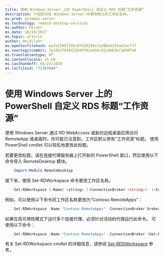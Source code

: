 ```yaml
---
title: 使用 Windows Server 上的 PowerShell 自定义 RDS 标题“工作资源”
description: 介绍如何在 Windows Server 中更改默认的工作区名称。
ms.prod: windows-server
ms.technology: remote-desktop-services
ms.author: helohr
ms.date: 10/26/2017
ms.topic: article
author: Heidilohr
ms.openlocfilehash: ea7e1505f705c87e58145e7a306ed355ab3acf7f
ms.sourcegitcommit: 3a3d62f938322849f81ee9ec01186b3e7ab90fe0
ms.translationtype: HT
ms.contentlocale: zh-CN
ms.lasthandoff: 04/23/2020
ms.locfileid: "71387048"
---
```

# <a name="customize-the-rds-title-work-resources-using-powershell-on-windows-server"></a>使用 Windows Server 上的 PowerShell 自定义 RDS 标题“工作资源”

使用 Windows Server 通过 RD WebAccess 或新的远程桌面应用访问 RemoteApp 或桌面时，你可能已注意到，工作区默认带有“工作资源”标题。  使用 PowerShell cmdlet 可以轻松地更改此标题。

若要更改标题，请在连接代理服务器上打开新的 PowerShell 窗口，然后使用以下命令导入 RemoteDesktop 模块。

```powershell
    Import-Module RemoteDesktop
```

接下来，使用 Set-RDWorkspace 命令更改工作区名称。

```powershell
    Set-RDWorkspace [-Name] <string> [-ConnectionBroker <string>]  [<CommonParameters>]
```   

例如，可以使用以下命令将工作区名称更改为“Contoso RemoteApps”：

```powershell
    Set-RDWorkspace -Name "Contoso RemoteApps" -ConnectionBroker broker01.contoso.com
```

如果在高可用性模式下运行多个连接代理，必须针对活动的代理运行此命令。 可使用以下命令：

```powershell
    Set-RDWorkspace -Name "Contoso RemoteApps" -ConnectionBroker (Get-RDConnectionBrokerHighAvailability).ActiveManagementServer
```

有关 Set-RDWorkspace cmdlet 的详细信息，请参阅 [Set-RDSWorkspace](https://docs.microsoft.com/powershell/module/remotedesktop/set-rdworkspace?view=win10-ps) 参考。